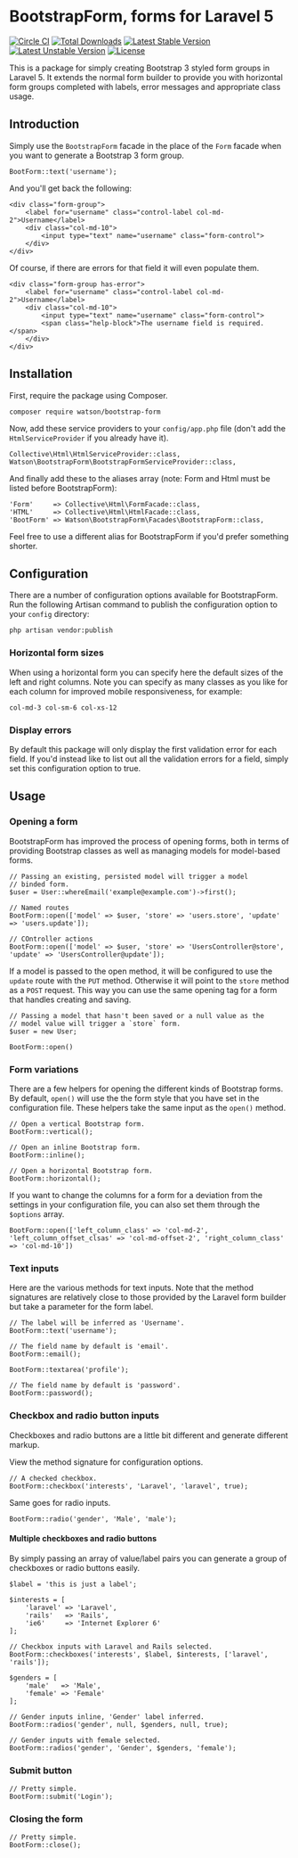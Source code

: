 BootstrapForm, forms for Laravel 5
==================================

[![Circle CI](https://circleci.com/gh/dwightwatson/bootstrap-form/tree/master.svg?style=shield)](https://circleci.com/gh/dwightwatson/bootstrap-form/tree/master)
[![Total Downloads](https://poser.pugx.org/watson/bootstrap-form/downloads.svg)](https://packagist.org/packages/watson/bootstrap-form)
[![Latest Stable Version](https://poser.pugx.org/watson/bootstrap-form/v/stable.svg)](https://packagist.org/packages/watson/bootstrap-form)
[![Latest Unstable Version](https://poser.pugx.org/watson/bootstrap-form/v/unstable.svg)](https://packagist.org/packages/watson/bootstrap-form)
[![License](https://poser.pugx.org/watson/bootstrap-form/license.svg)](https://packagist.org/packages/watson/bootstrap-form)


This is a package for simply creating Bootstrap 3 styled form groups in Laravel 5. It extends the normal form builder to provide you with horizontal form groups completed with labels, error messages and appropriate class usage.

## Introduction

Simply use the `BootstrapForm` facade in the place of the `Form` facade when you want to generate a Bootstrap 3 form group.

    BootForm::text('username');

And you'll get back the following:

    <div class="form-group">
        <label for="username" class="control-label col-md-2">Username</label>
        <div class="col-md-10">
            <input type="text" name="username" class="form-control">
        </div>
    </div>

Of course, if there are errors for that field it will even populate them.

    <div class="form-group has-error">
        <label for="username" class="control-label col-md-2">Username</label>
        <div class="col-md-10">
            <input type="text" name="username" class="form-control">
            <span class="help-block">The username field is required.</span>
        </div>
    </div>

## Installation

First, require the package using Composer.

    composer require watson/bootstrap-form

Now, add these service providers to your `config/app.php` file (don't add the `HtmlServiceProvider` if you already have it).

    Collective\Html\HtmlServiceProvider::class,
    Watson\BootstrapForm\BootstrapFormServiceProvider::class,

And finally add these to the aliases array (note: Form and Html must be listed before BootstrapForm):

    'Form'     => Collective\Html\FormFacade::class,
    'HTML'     => Collective\Html\HtmlFacade::class,
    'BootForm' => Watson\BootstrapForm\Facades\BootstrapForm::class,

Feel free to use a different alias for BootstrapForm if you'd prefer something shorter.

## Configuration

There are a number of configuration options available for BootstrapForm. Run the following Artisan command to publish the configuration option to your `config` directory:

    php artisan vendor:publish

### Horizontal form sizes

When using a horizontal form you can specify here the default sizes of the left and right columns. Note you can specify as many classes as you like for each column for improved mobile responsiveness, for example:

    col-md-3 col-sm-6 col-xs-12

### Display errors

By default this package will only display the first validation error for each field. If you'd instead like to list out all the validation errors for a field, simply set this configuration option to true.

## Usage

### Opening a form

BootstrapForm has improved the process of opening forms, both in terms of providing Bootstrap classes as well as managing models for model-based forms.

    // Passing an existing, persisted model will trigger a model
    // binded form.
    $user = User::whereEmail('example@example.com')->first();

    // Named routes
    BootForm::open(['model' => $user, 'store' => 'users.store', 'update' => 'users.update']);

    // COntroller actions
    BootForm::open(['model' => $user, 'store' => 'UsersController@store', 'update' => 'UsersController@update']);

If a model is passed to the open method, it will be configured to use the `update` route with the `PUT` method. Otherwise it will point to the `store` method as a `POST` request. This way you can use the same opening tag for a form that handles creating and saving.

    // Passing a model that hasn't been saved or a null value as the
    // model value will trigger a `store` form.
    $user = new User;

    BootForm::open()

### Form variations

There are a few helpers for opening the different kinds of Bootstrap forms. By default, `open()` will use the the form style that you have set in the configuration file. These helpers take the same input as the `open()` method.

    // Open a vertical Bootstrap form.
    BootForm::vertical();

    // Open an inline Bootstrap form.
    BootForm::inline();

    // Open a horizontal Bootstrap form.
    BootForm::horizontal();

If you want to change the columns for a form for a deviation from the settings in your configuration file, you can also set them through the `$options` array.

    BootForm::open(['left_column_class' => 'col-md-2', 'left_column_offset_clsas' => 'col-md-offset-2', 'right_column_class' => 'col-md-10'])

### Text inputs

Here are the various methods for text inputs. Note that the method signatures are relatively close to those provided by the Laravel form builder but take a parameter for the form label.

    // The label will be inferred as 'Username'.
    BootForm::text('username');

    // The field name by default is 'email'.
    BootForm::email();

    BootForm::textarea('profile');

    // The field name by default is 'password'.
    BootForm::password();

### Checkbox and radio button inputs

Checkboxes and radio buttons are a little bit different and generate different markup.

View the method signature for configuration options.

    // A checked checkbox.
    BootForm::checkbox('interests', 'Laravel', 'laravel', true);

Same goes for radio inputs.

    BootForm::radio('gender', 'Male', 'male');

#### Multiple checkboxes and radio buttons

By simply passing an array of value/label pairs you can generate a group of checkboxes or radio buttons easily.

    $label = 'this is just a label';

    $interests = [
        'laravel' => 'Laravel',
        'rails'   => 'Rails',
        'ie6'     => 'Internet Explorer 6'
    ];

    // Checkbox inputs with Laravel and Rails selected.
    BootForm::checkboxes('interests', $label, $interests, ['laravel', 'rails']);

    $genders = [
        'male'   => 'Male',
        'female' => 'Female'
    ];

    // Gender inputs inline, 'Gender' label inferred.
    BootForm::radios('gender', null, $genders, null, true);

    // Gender inputs with female selected.
    BootForm::radios('gender', 'Gender', $genders, 'female');

### Submit button

    // Pretty simple.
    BootForm::submit('Login');

### Closing the form

    // Pretty simple.
    BootForm::close();
